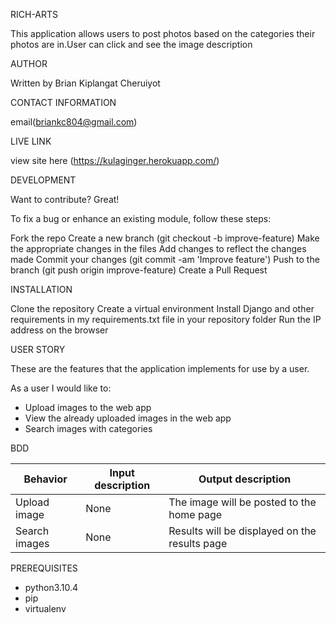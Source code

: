 RICH-ARTS

This application allows users to post photos based on the categories their photos are in.User can click and see the image description

AUTHOR

Written by Brian Kiplangat Cheruiyot

CONTACT INFORMATION

email(briankc804@gmail.com)

LIVE LINK

view site here (https://kulaginger.herokuapp.com/)

DEVELOPMENT

Want to contribute? Great!

To fix a bug or enhance an existing module, follow these steps:

Fork the repo
Create a new branch (git checkout -b improve-feature)
Make the appropriate changes in the files
Add changes to reflect the changes made
Commit your changes (git commit -am 'Improve feature')
Push to the branch (git push origin improve-feature)
Create a Pull Request

INSTALLATION

Clone the repository
Create a virtual environment
Install Django and other requirements in my requirements.txt file in your repository folder
Run the IP address on the browser

USER STORY

These are the features that the application implements for use by a user.

As a user I would like to:

- Upload images to the web app
- View the already uploaded images in the web app
- Search images with categories
  
BDD

| Behavior      | Input description | Output description                            |
| ------------- | ----------------- | --------------------------------------------- |
| Upload image  | None              | The image will be posted to the home page     |
| Search images | None              | Results will be displayed on the results page |


PREREQUISITES

- python3.10.4
- pip
- virtualenv